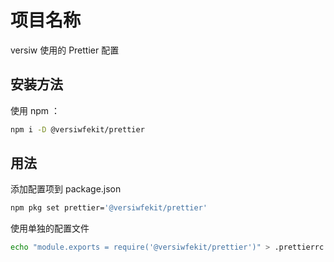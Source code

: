 # 项目名称

versiw 使用的 Prettier 配置

## 安装方法

使用 npm ：

```sh
npm i -D @versiwfekit/prettier
```

## 用法

添加配置项到 package.json

```sh
npm pkg set prettier='@versiwfekit/prettier'
```

使用单独的配置文件

```sh
echo "module.exports = require('@versiwfekit/prettier')" > .prettierrc.js
```
